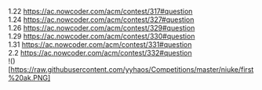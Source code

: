 1.22	https://ac.nowcoder.com/acm/contest/317#question  
1.24	https://ac.nowcoder.com/acm/contest/327#question  
1.26	https://ac.nowcoder.com/acm/contest/329#question  
1.29	https://ac.nowcoder.com/acm/contest/330#question  
1.31	https://ac.nowcoder.com/acm/contest/331#question  
2.2	https://ac.nowcoder.com/acm/contest/332#question  
!()[https://raw.githubusercontent.com/yyhaos/Competitions/master/niuke/first%20ak.PNG]
